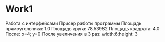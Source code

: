 # Work1
Работа с интерфейсами
Присер работы программы
Площадь прямоугольника: 1.0
Площадь круга: 78.53982
Площадь квадрата: 4.0
После: x=4; y=0
После увеличения в 3 раз: width:6;height: 3
